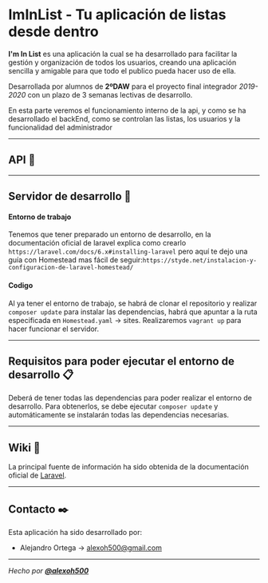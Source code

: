 # **ImInList** - Tu aplicación de listas desde dentro

**I'm In List** es una aplicación la cual se ha desarrollado para facilitar la gestión y organización de todos los usuarios, creando una aplicación sencilla y amigable para que todo el publico pueda hacer uso de ella.

Desarrollada por alumnos de **2ºDAW** para el proyecto final integrador _2019-2020_ con un plazo de 3 semanas lectivas de desarrollo.

En esta parte veremos el funcionamiento interno de la api, y como se ha desarrollado el backEnd, como se controlan las listas, los usuarios y la funcionalidad del administrador

---

## **API** 🔩



---

## **Servidor de desarrollo** 🚀

#### **Entorno de trabajo**

Tenemos que tener preparado un entorno de desarrollo, en la documentación oficial de laravel explica como crearlo `https://laravel.com/docs/6.x#installing-laravel` pero aquí te dejo una guía con Homestead mas fácil de seguir:`https://styde.net/instalacion-y-configuracion-de-laravel-homestead/`

#### **Codigo**

Al ya tener el entorno de trabajo, se habrá de clonar el repositorio y realizar `composer update` para instalar las dependencias, habrá que apuntar a la ruta especificada en `Homestead.yaml` -> sites. Realizaremos `vagrant up` para hacer funcionar el servidor.

---

## **Requisitos para poder ejecutar el entorno de desarrollo** 📋

Deberá de tener todas las dependencias para poder realizar el entorno de desarrollo. Para obtenerlos, se debe ejecutar `composer update` y automáticamente se instalarán todas las dependencias necesarias.

---

## **Wiki** 📖

La principal fuente de información ha sido obtenida de la documentación oficial de [Laravel](https://laravel.com/docs/6.x).

---

## **Contacto** ✒️

Esta aplicación ha sido desarrollado por:

-   Alejandro Ortega → <alexoh500@gmail.com>

---

*Hecho por **[@alexoh500](https://github.com/alexoh500)***